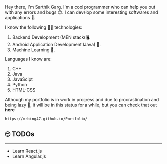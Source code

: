 Hey there, I'm Sarthik Garg. I'm a cool programmer who can help you out with any errors and bugs 😉. I can develop some interesting softwares and applications 💪.

I know the following 👨‍🏫 technologies:

1. Backend Development (MEN stack) 🖥.
2. Android Application Development (Java) 📱.
3. Machine Learning 🤖.

Languages I know are:

1. C++
2. Java
3. JavaScipt
4. Python
5. HTML-CSS

Although my portfolio is in work in progress and due to procrastination and being lazy 😬, it will be in this status for a while, but you can check that out **here**

```
https://mrbing47.github.io/Portfolio/
```

## 🙄 **TODOs**

---

-   Learn React.js
-   Learn Angular.js
